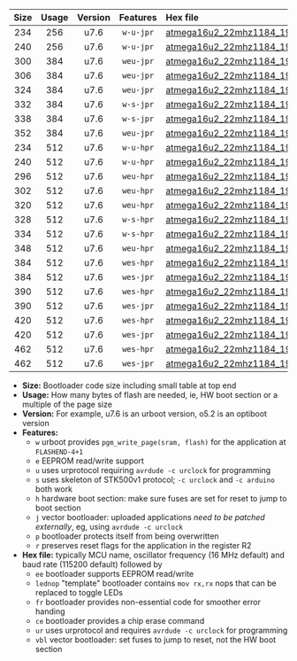 |Size|Usage|Version|Features|Hex file|
|:-:|:-:|:-:|:-:|:--|
|234|256|u7.6|`w-u-jpr`|[atmega16u2_22mhz1184_19200bps_ur_vbl.hex](https://raw.githubusercontent.com/stefanrueger/urboot/main/bootloaders/atmega16u2/fcpu_22mhz1184/19200_bps/atmega16u2_22mhz1184_19200bps_ur_vbl.hex)|
|240|256|u7.6|`w-u-jpr`|[atmega16u2_22mhz1184_19200bps_lednop_ur_vbl.hex](https://raw.githubusercontent.com/stefanrueger/urboot/main/bootloaders/atmega16u2/fcpu_22mhz1184/19200_bps/atmega16u2_22mhz1184_19200bps_lednop_ur_vbl.hex)|
|300|384|u7.6|`weu-jpr`|[atmega16u2_22mhz1184_19200bps_ee_ur_vbl.hex](https://raw.githubusercontent.com/stefanrueger/urboot/main/bootloaders/atmega16u2/fcpu_22mhz1184/19200_bps/atmega16u2_22mhz1184_19200bps_ee_ur_vbl.hex)|
|306|384|u7.6|`weu-jpr`|[atmega16u2_22mhz1184_19200bps_ee_lednop_ur_vbl.hex](https://raw.githubusercontent.com/stefanrueger/urboot/main/bootloaders/atmega16u2/fcpu_22mhz1184/19200_bps/atmega16u2_22mhz1184_19200bps_ee_lednop_ur_vbl.hex)|
|324|384|u7.6|`weu-jpr`|[atmega16u2_22mhz1184_19200bps_ee_lednop_fr_ur_vbl.hex](https://raw.githubusercontent.com/stefanrueger/urboot/main/bootloaders/atmega16u2/fcpu_22mhz1184/19200_bps/atmega16u2_22mhz1184_19200bps_ee_lednop_fr_ur_vbl.hex)|
|332|384|u7.6|`w-s-jpr`|[atmega16u2_22mhz1184_19200bps_vbl.hex](https://raw.githubusercontent.com/stefanrueger/urboot/main/bootloaders/atmega16u2/fcpu_22mhz1184/19200_bps/atmega16u2_22mhz1184_19200bps_vbl.hex)|
|338|384|u7.6|`w-s-jpr`|[atmega16u2_22mhz1184_19200bps_lednop_vbl.hex](https://raw.githubusercontent.com/stefanrueger/urboot/main/bootloaders/atmega16u2/fcpu_22mhz1184/19200_bps/atmega16u2_22mhz1184_19200bps_lednop_vbl.hex)|
|352|384|u7.6|`weu-jpr`|[atmega16u2_22mhz1184_19200bps_ee_lednop_fr_ce_ur_vbl.hex](https://raw.githubusercontent.com/stefanrueger/urboot/main/bootloaders/atmega16u2/fcpu_22mhz1184/19200_bps/atmega16u2_22mhz1184_19200bps_ee_lednop_fr_ce_ur_vbl.hex)|
|234|512|u7.6|`w-u-hpr`|[atmega16u2_22mhz1184_19200bps_ur.hex](https://raw.githubusercontent.com/stefanrueger/urboot/main/bootloaders/atmega16u2/fcpu_22mhz1184/19200_bps/atmega16u2_22mhz1184_19200bps_ur.hex)|
|240|512|u7.6|`w-u-hpr`|[atmega16u2_22mhz1184_19200bps_lednop_ur.hex](https://raw.githubusercontent.com/stefanrueger/urboot/main/bootloaders/atmega16u2/fcpu_22mhz1184/19200_bps/atmega16u2_22mhz1184_19200bps_lednop_ur.hex)|
|296|512|u7.6|`weu-hpr`|[atmega16u2_22mhz1184_19200bps_ee_ur.hex](https://raw.githubusercontent.com/stefanrueger/urboot/main/bootloaders/atmega16u2/fcpu_22mhz1184/19200_bps/atmega16u2_22mhz1184_19200bps_ee_ur.hex)|
|302|512|u7.6|`weu-hpr`|[atmega16u2_22mhz1184_19200bps_ee_lednop_ur.hex](https://raw.githubusercontent.com/stefanrueger/urboot/main/bootloaders/atmega16u2/fcpu_22mhz1184/19200_bps/atmega16u2_22mhz1184_19200bps_ee_lednop_ur.hex)|
|320|512|u7.6|`weu-hpr`|[atmega16u2_22mhz1184_19200bps_ee_lednop_fr_ur.hex](https://raw.githubusercontent.com/stefanrueger/urboot/main/bootloaders/atmega16u2/fcpu_22mhz1184/19200_bps/atmega16u2_22mhz1184_19200bps_ee_lednop_fr_ur.hex)|
|328|512|u7.6|`w-s-hpr`|[atmega16u2_22mhz1184_19200bps.hex](https://raw.githubusercontent.com/stefanrueger/urboot/main/bootloaders/atmega16u2/fcpu_22mhz1184/19200_bps/atmega16u2_22mhz1184_19200bps.hex)|
|334|512|u7.6|`w-s-hpr`|[atmega16u2_22mhz1184_19200bps_lednop.hex](https://raw.githubusercontent.com/stefanrueger/urboot/main/bootloaders/atmega16u2/fcpu_22mhz1184/19200_bps/atmega16u2_22mhz1184_19200bps_lednop.hex)|
|348|512|u7.6|`weu-hpr`|[atmega16u2_22mhz1184_19200bps_ee_lednop_fr_ce_ur.hex](https://raw.githubusercontent.com/stefanrueger/urboot/main/bootloaders/atmega16u2/fcpu_22mhz1184/19200_bps/atmega16u2_22mhz1184_19200bps_ee_lednop_fr_ce_ur.hex)|
|384|512|u7.6|`wes-hpr`|[atmega16u2_22mhz1184_19200bps_ee.hex](https://raw.githubusercontent.com/stefanrueger/urboot/main/bootloaders/atmega16u2/fcpu_22mhz1184/19200_bps/atmega16u2_22mhz1184_19200bps_ee.hex)|
|384|512|u7.6|`wes-jpr`|[atmega16u2_22mhz1184_19200bps_ee_vbl.hex](https://raw.githubusercontent.com/stefanrueger/urboot/main/bootloaders/atmega16u2/fcpu_22mhz1184/19200_bps/atmega16u2_22mhz1184_19200bps_ee_vbl.hex)|
|390|512|u7.6|`wes-hpr`|[atmega16u2_22mhz1184_19200bps_ee_lednop.hex](https://raw.githubusercontent.com/stefanrueger/urboot/main/bootloaders/atmega16u2/fcpu_22mhz1184/19200_bps/atmega16u2_22mhz1184_19200bps_ee_lednop.hex)|
|390|512|u7.6|`wes-jpr`|[atmega16u2_22mhz1184_19200bps_ee_lednop_vbl.hex](https://raw.githubusercontent.com/stefanrueger/urboot/main/bootloaders/atmega16u2/fcpu_22mhz1184/19200_bps/atmega16u2_22mhz1184_19200bps_ee_lednop_vbl.hex)|
|420|512|u7.6|`wes-hpr`|[atmega16u2_22mhz1184_19200bps_ee_lednop_fr.hex](https://raw.githubusercontent.com/stefanrueger/urboot/main/bootloaders/atmega16u2/fcpu_22mhz1184/19200_bps/atmega16u2_22mhz1184_19200bps_ee_lednop_fr.hex)|
|420|512|u7.6|`wes-jpr`|[atmega16u2_22mhz1184_19200bps_ee_lednop_fr_vbl.hex](https://raw.githubusercontent.com/stefanrueger/urboot/main/bootloaders/atmega16u2/fcpu_22mhz1184/19200_bps/atmega16u2_22mhz1184_19200bps_ee_lednop_fr_vbl.hex)|
|462|512|u7.6|`wes-hpr`|[atmega16u2_22mhz1184_19200bps_ee_lednop_fr_ce.hex](https://raw.githubusercontent.com/stefanrueger/urboot/main/bootloaders/atmega16u2/fcpu_22mhz1184/19200_bps/atmega16u2_22mhz1184_19200bps_ee_lednop_fr_ce.hex)|
|462|512|u7.6|`wes-jpr`|[atmega16u2_22mhz1184_19200bps_ee_lednop_fr_ce_vbl.hex](https://raw.githubusercontent.com/stefanrueger/urboot/main/bootloaders/atmega16u2/fcpu_22mhz1184/19200_bps/atmega16u2_22mhz1184_19200bps_ee_lednop_fr_ce_vbl.hex)|

- **Size:** Bootloader code size including small table at top end
- **Usage:** How many bytes of flash are needed, ie, HW boot section or a multiple of the page size
- **Version:** For example, u7.6 is an urboot version, o5.2 is an optiboot version
- **Features:**
  + `w` urboot provides `pgm_write_page(sram, flash)` for the application at `FLASHEND-4+1`
  + `e` EEPROM read/write support
  + `u` uses urprotocol requiring `avrdude -c urclock` for programming
  + `s` uses skeleton of STK500v1 protocol; `-c urclock` and `-c arduino` both work
  + `h` hardware boot section: make sure fuses are set for reset to jump to boot section
  + `j` vector bootloader: uploaded applications *need to be patched externally*, eg, using `avrdude -c urclock`
  + `p` bootloader protects itself from being overwritten
  + `r` preserves reset flags for the application in the register R2
- **Hex file:** typically MCU name, oscillator frequency (16 MHz default) and baud rate (115200 default) followed by
  + `ee` bootloader supports EEPROM read/write
  + `lednop` "template" bootloader contains `mov rx,rx` nops that can be replaced to toggle LEDs
  + `fr` bootloader provides non-essential code for smoother error handing
  + `ce` bootloader provides a chip erase command
  + `ur` uses urprotocol and requires `avrdude -c urclock` for programming
  + `vbl` vector bootloader: set fuses to jump to reset, not the HW boot section
